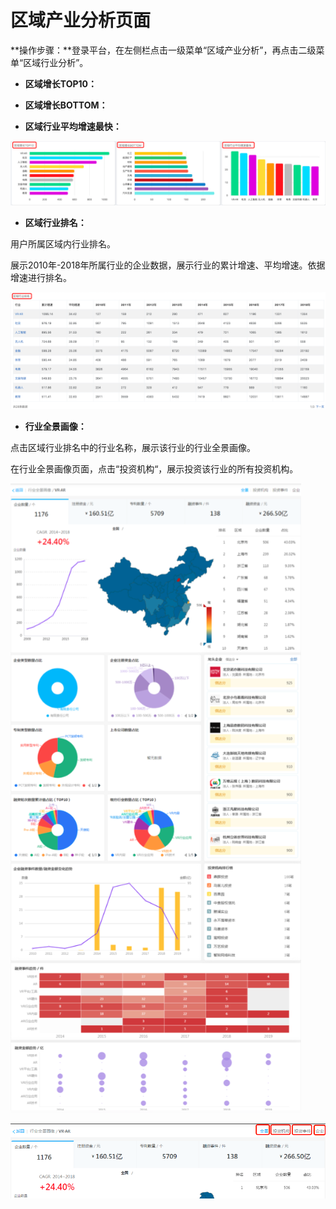 # 区域产业分析页面

**操作步骤：**登录平台，在左侧栏点击一级菜单“区域产业分析”，再点击二级菜单“区域行业分析”。

* **区域增长TOP10：**

* **区域增长BOTTOM：**

* **区域行业平均增速最快：**

![](/assets/chanye.png)

* **区域行业排名：**

用户所属区域内行业排名。

展示2010年-2018年所属行业的企业数据，展示行业的累计增速、平均增速。依据增速进行排名。

![](/assets/paiming.png)

* **行业全景画像：**

点击区域行业排名中的行业名称，展示该行业的行业全景画像。

在行业全景画像页面，点击“投资机构“，展示投资该行业的所有投资机构。

![](/assets/quanjing.png)

![](/assets/tzq.png)

